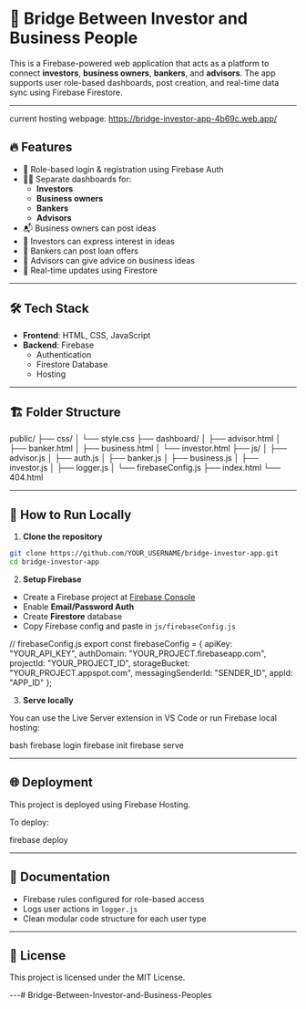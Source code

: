 
# 🌉 Bridge Between Investor and Business People

This is a Firebase-powered web application that acts as a platform to connect **investors**, **business owners**, **bankers**, and **advisors**. The app supports user role-based dashboards, post creation, and real-time data sync using Firebase Firestore.

---
current hosting webpage:
https://bridge-investor-app-4b69c.web.app/
## 🔥 Features

- 🔐 Role-based login & registration using Firebase Auth
- 🧑‍💼 Separate dashboards for:
  - **Investors**
  - **Business owners**
  - **Bankers**
  - **Advisors**
- 📬 Business owners can post ideas
- 💸 Investors can express interest in ideas
- 🏦 Bankers can post loan offers
- 🧠 Advisors can give advice on business ideas
- 🔄 Real-time updates using Firestore

---

## 🛠 Tech Stack

- **Frontend**: HTML, CSS, JavaScript
- **Backend**: Firebase
  - Authentication
  - Firestore Database
  - Hosting

---

## 🏗 Folder Structure



public/
├── css/
│   └── style.css
├── dashboard/
│   ├── advisor.html
│   ├── banker.html
│   ├── business.html
│   └── investor.html
├── js/
│   ├── advisor.js
│   ├── auth.js
│   ├── banker.js
│   ├── business.js
│   ├── investor.js
│   ├── logger.js
│   └── firebaseConfig.js
├── index.html
└── 404.html



---

## 🚀 How to Run Locally

1. **Clone the repository**

```bash
git clone https://github.com/YOUR_USERNAME/bridge-investor-app.git
cd bridge-investor-app
````

2. **Setup Firebase**

* Create a Firebase project at [Firebase Console](https://console.firebase.google.com/)
* Enable **Email/Password Auth**
* Create **Firestore** database
* Copy Firebase config and paste in `js/firebaseConfig.js`


// firebaseConfig.js
export const firebaseConfig = {
  apiKey: "YOUR_API_KEY",
  authDomain: "YOUR_PROJECT.firebaseapp.com",
  projectId: "YOUR_PROJECT_ID",
  storageBucket: "YOUR_PROJECT.appspot.com",
  messagingSenderId: "SENDER_ID",
  appId: "APP_ID"
};


3. **Serve locally**

You can use the Live Server extension in VS Code or run Firebase local hosting:

bash
firebase login
firebase init
firebase serve


---

## 🌐 Deployment

This project is deployed using Firebase Hosting.

To deploy:

firebase deploy

---

## 📝 Documentation

* Firebase rules configured for role-based access
* Logs user actions in `logger.js`
* Clean modular code structure for each user type

---

## 📄 License

This project is licensed under the MIT License.

---#   B r i d g e - B e t w e e n - I n v e s t o r - a n d - B u s i n e s s - P e o p l e s 
 
 
